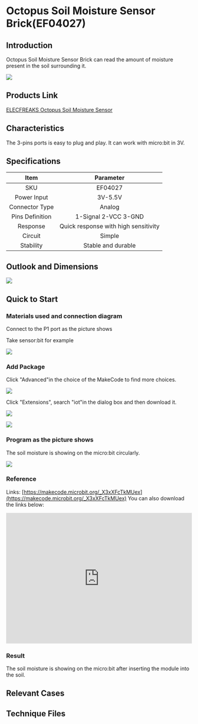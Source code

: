 # Octopus Soil Moisture Sensor Brick(EF04027) 

## Introduction

 Octopus Soil Moisture Sensor Brick can read the amount of moisture present in the soil surrounding it.

 ![](./images/6eULTGI.jpg)

## Products Link

[ELECFREAKS Octopus Soil Moisture Sensor](https://www.elecfreaks.com/octopus-soil-moisture-sensor-brick.html)

## Characteristics


 The 3-pins ports is easy to plug and play.
 It can work with micro:bit in 3V. 

## Specifications


Item |  Parameter               
:-: | :-: 
SKU|EF04027
Power Input|3V-5.5V
 Connector Type  |Analog
Pins Definition|1-Signal 2-VCC 3-GND
Response|Quick response with high sensitivity
Circuit|Simple
Stability|Stable and durable

## Outlook and Dimensions


 ![](./images/fNkBc5w.png)

## Quick to Start


### Materials used and connection diagram
 Connect to the P1 port as the picture shows

  Take sensor:bit for example

 ![](./images/gcLtAb7.png)

 ### Add Package

  Click "Advanced"in the choice of the MakeCode to find more choices.

 ![](./images/smtcNoB.png)

 Click "Extensions", search "iot"in the dialog box and then download it.

 ![](./images/AaZxCEb.jpg)

 ![](./images/KBD2b39.png)

### Program as the picture shows
 The soil moisture is showing on the micro:bit circularly.

 ![](./images/RH35ccB.png)

### Reference
Links: [https://makecode.microbit.org/_X3xXFcTkMUex](https://makecode.microbit.org/_X3xXFcTkMUex)
You can also download the links below:

<div style="position:relative;height:0;padding-bottom:70%;overflow:hidden;"><iframe style="position:absolute;top:0;left:0;width:100%;height:100%;" src="https://makecode.microbit.org/#pub:_X3xXFcTkMUex" frameborder="0" sandbox="allow-popups allow-forms allow-scripts allow-same-origin"></iframe></div>  


### Result
 The soil moisture is showing on the micro:bit after inserting the module into the soil.

## Relevant Cases


## Technique Files

